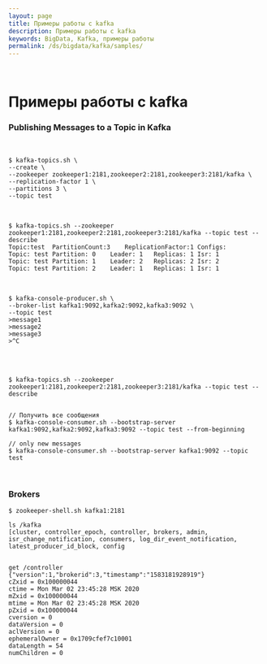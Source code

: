 ```yaml
---
layout: page
title: Примеры работы с kafka
description: Примеры работы с kafka
keywords: BigData, Kafka, примеры работы
permalink: /ds/bigdata/kafka/samples/
---
```


<br/>

# Примеры работы с kafka

### Publishing Messages to a Topic in Kafka

 <br/>

    $ kafka-topics.sh \
    --create \
    --zookeeper zookeeper1:2181,zookeeper2:2181,zookeeper3:2181/kafka \
    --replication-factor 1 \
    --partitions 3 \
    --topic test

 <br/>
    
    $ kafka-topics.sh --zookeeper zookeeper1:2181,zookeeper2:2181,zookeeper3:2181/kafka --topic test --describe
    Topic:test	PartitionCount:3	ReplicationFactor:1	Configs:
	Topic: test	Partition: 0	Leader: 1	Replicas: 1	Isr: 1
	Topic: test	Partition: 1	Leader: 2	Replicas: 2	Isr: 2
	Topic: test	Partition: 2	Leader: 1	Replicas: 1	Isr: 1

<br/>

    $ kafka-console-producer.sh \
    --broker-list kafka1:9092,kafka2:9092,kafka3:9092 \
    --topic test
    >message1
    >message2
    >message3
    >^C

<br/>

<!--

    $ kafka-console-producer.sh --broker-list kafka1:9092 opic test --producer-property acks=all
    >message4
    >message5
    >^C

-->

<br/>

    $ kafka-topics.sh --zookeeper zookeeper1:2181,zookeeper2:2181,zookeeper3:2181/kafka --topic test --describe


    // Получить все сообщения
    $ kafka-console-consumer.sh --bootstrap-server kafka1:9092,kafka2:9092,kafka3:9092 --topic test --from-beginning

    // only new messages
    $ kafka-console-consumer.sh --bootstrap-server kafka1:9092 --topic test

<br/>

### Brokers

    $ zookeeper-shell.sh kafka1:2181

    ls /kafka
    [cluster, controller_epoch, controller, brokers, admin, isr_change_notification, consumers, log_dir_event_notification, latest_producer_id_block, config


    get /controller
    {"version":1,"brokerid":3,"timestamp":"1583181928919"}
    cZxid = 0x100000044
    ctime = Mon Mar 02 23:45:28 MSK 2020
    mZxid = 0x100000044
    mtime = Mon Mar 02 23:45:28 MSK 2020
    pZxid = 0x100000044
    cversion = 0
    dataVersion = 0
    aclVersion = 0
    ephemeralOwner = 0x1709cfef7c10001
    dataLength = 54
    numChildren = 0
